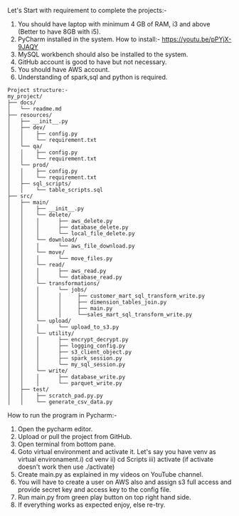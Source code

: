 

Let's Start with requirement to complete the projects:-
1. You should have laptop with minimum 4 GB of RAM, i3 and above (Better to have 8GB with i5).
2. PyCharm installed in the system. How to install:- https://youtu.be/pPYjX-9JAQY
4. MySQL workbench should also be installed to the system.
5. GitHub account is good to have but not necessary.
5. You should have AWS account.
6. Understanding of spark,sql and python is required.

```plaintext
Project structure:-
my_project/
├── docs/
│   └── readme.md
├── resources/
│   ├── __init__.py
│   ├── dev/
│   │    ├── config.py
│   │    └── requirement.txt
│   └── qa/
│   │    ├── config.py
│   │    └── requirement.txt
│   └── prod/
│   │    ├── config.py
│   │    └── requirement.txt
│   ├── sql_scripts/
│   │    └── table_scripts.sql
├── src/
│   ├── main/
│   │    ├── __init__.py
│   │    └── delete/
│   │    │      ├── aws_delete.py
│   │    │      ├── database_delete.py
│   │    │      └── local_file_delete.py
│   │    └── download/
│   │    │      └── aws_file_download.py
│   │    └── move/
│   │    │      └── move_files.py
│   │    └── read/
│   │    │      ├── aws_read.py
│   │    │      └── database_read.py
│   │    └── transformations/
│   │    │      └── jobs/
│   │    │      │     ├── customer_mart_sql_transform_write.py
│   │    │      │     ├── dimension_tables_join.py
│   │    │      │     ├── main.py
│   │    │      │     └──sales_mart_sql_transform_write.py
│   │    └── upload/
│   │    │      └── upload_to_s3.py
│   │    └── utility/
│   │    │      ├── encrypt_decrypt.py
│   │    │      ├── logging_config.py
│   │    │      ├── s3_client_object.py
│   │    │      ├── spark_session.py
│   │    │      └── my_sql_session.py
│   │    └── write/
│   │    │      ├── database_write.py
│   │    │      └── parquet_write.py
│   ├── test/
│   │    ├── scratch_pad.py.py
│   │    └── generate_csv_data.py
```

How to run the program in Pycharm:-
1. Open the pycharm editor.
2. Upload or pull the project from GitHub.
3. Open terminal from bottom pane.
4. Goto virtual environment and activate it. Let's say you have venv as virtual environament.i) cd venv ii) cd Scripts iii) activate (if activate doesn't work then use ./activate)
5. Create main.py as explained in my videos on YouTube channel.
6. You will have to create a user on AWS also and assign s3 full access and provide secret key and access key to the config file.
6. Run main.py from green play button on top right hand side.
7. If everything works as expected enjoy, else re-try.

